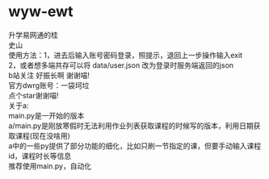 # wyw-ewt
升学易网通的桂  
史山  
使用方法：1，进去后输入账号密码登录，照提示，退回上一步操作输入exit  
          2，或者想多端共存可以将 data/user.json 改为登录时服务端返回的json  
b站关注 好振长啊 谢谢喵!  
官方dwrg账号：一袋坷垃  
点个star谢谢喵!  
关于a:  
  main.py是一开始的版本  
  a/main.py是刚放寒假时无法利用作业列表获取课程的时候写的版本，利用日期获取课程(现在没啥用)  
  a中的一些py提供了部分功能的细化，比如只刷一节指定的课，但要手动输入课程id，课程时长等信息  
  推荐使用main.py，自动化  
